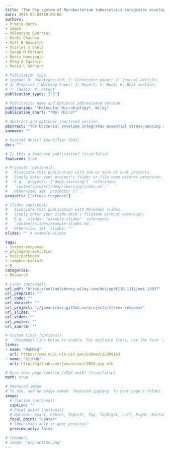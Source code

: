 ```yaml
---
title: "The Psp system of Mycobacterium tuberculosis integrates envelope stress-sensing and envelope-preserving functions"
date: 2015-08-03T00:00:00
authors:
- Pratik Datta
- admin
- Valentina Guerrini
- Rinki Chauhan
- Matt B Neiditch
- Scarlet S Shell
- Sarah M Fortune
- Baris Hancioglu
- Oleg A Igoshin
- Maria L Gennaro

# Publication type.
# Legend: 0: Uncategorized; 1: Conference paper; 2: Journal article;
# 3: Preprint / Working Paper; 4: Report; 5: Book; 6: Book section;
# 7: Thesis; 8: Patent
publication_types: ["2"]

# Publication name and optional abbreviated version.
publication: "*Molecular Microbiology*, Wiley"
publication_short: "*Mol Micro*"

# Abstract and optional shortened version.
abstract: "The bacterial envelope integrates essential stress-sensing and adaptive functions; thus, envelope-preserving functions are important for survival. In Gram-negative bacteria, envelope integrity during stress is maintained by the multi-gene Psp response. Mycobacterium tuberculosis was thought to lack the Psp system since it encodes only pspA and no other psp ortholog. Intriguingly, pspA maps downstream from clgR, which encodes a transcription factor regulated by the MprAB-σ(E) envelope-stress-signaling system. clgR inactivation lowered ATP concentration during stress and protonophore treatment-induced clgR-pspA expression, suggesting that these genes express Psp-like functions. We identified a four-gene set - clgR, pspA (rv2744c), rv2743c, rv2742c - that is regulated by clgR and in turn regulates ClgR activity. Regulatory and protein-protein interactions within the set and a requirement of the four genes for functions associated with envelope integrity and surface-stress tolerance indicate that a Psp-like system has evolved in mycobacteria. Among Actinobacteria, the four-gene module occurred only in tuberculous mycobacteria and was required for intramacrophage growth, suggesting links between its function and mycobacterial virulence. Additionally, the four-gene module was required for MprAB-σ(E) stress-signaling activity. The positive feedback between envelope-stress-sensing and envelope-preserving functions allows sustained responses to multiple, envelope-perturbing signals during chronic infection, making the system uniquely suited to tuberculosis pathogenesis."
summary: ""

# Digital Object Identifier (DOI)
doi: ""

# Is this a featured publication? (true/false)
featured: true

# Projects (optional).
#   Associate this publication with one or more of your projects.
#   Simply enter your project's folder or file name without extension.
#   E.g. `projects: ["deep-learning"]` references 
#   `content/project/deep-learning/index.md`.
#   Otherwise, set `projects: []`.
projects: ["stress-response"]

# Slides (optional).
#   Associate this publication with Markdown slides.
#   Simply enter your slide deck's filename without extension.
#   E.g. `slides: "example-slides"` references 
#   `content/slides/example-slides.md`.
#   Otherwise, set `slides: ""`.
slides: "" # example-slides

tags:
- stress-response
- phylogeny-evolution
- host/pathogen
- compbio-bioinfo
- R
categories:
- Research

# Links (optional).
url_pdf: "https://onlinelibrary.wiley.com/doi/epdf/10.1111/mmi.13037"
url_preprint: ""
url_code: ""
url_dataset: ""
url_project: "//jananiravi.github.io/projects/stress-response"
url_slides: ""
url_video: ""
url_poster: ""
url_source: ""

# Custom links (optional).
#   Uncomment line below to enable. For multiple links, use the form `[{...}, {...}, {...}]`.
links:
- name: "PubMed"
  url: https://www.ncbi.nlm.nih.gov/pubmed/25899163
- name: "GitHub"
  url: http://github.com/jananiravi/2015-psp-mtb

# Does this page contain LaTeX math? (true/false)
math: true

# Featured image
# To use, add an image named `featured.jpg/png` to your page's folder. 
image:
  # Caption (optional)
  caption: ""
  # Focal point (optional)
  # Options: Smart, Center, TopLeft, Top, TopRight, Left, Right, BottomLeft, Bottom, BottomRight
  focal_point: "Center"
  # Show image only in page previews?
  preview_only: false

# [header]
# image: "psp-actino.png"
---
```


